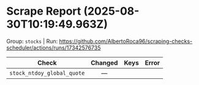 # Scrape Report (2025-08-30T10:19:49.963Z)

Group: `stocks`  |  Run: https://github.com/AlbertoRoca96/scraping-checks-scheduler/actions/runs/17342576735

| Check | Changed | Keys | Error |
|---|:---:|:--|:--|
| `stock_ntdoy_global_quote` | — |  |  |
